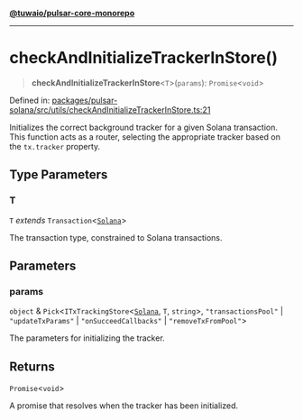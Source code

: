 [**@tuwaio/pulsar-core-monorepo**](../../../README.md)

***

# checkAndInitializeTrackerInStore()

> **checkAndInitializeTrackerInStore**\<`T`\>(`params`): `Promise`\<`void`\>

Defined in: [packages/pulsar-solana/src/utils/checkAndInitializeTrackerInStore.ts:21](https://github.com/TuwaIO/pulsar-core/blob/f426f4bfc26016d7fbea4fd9c0d9ff73fe1677fe/packages/pulsar-solana/src/utils/checkAndInitializeTrackerInStore.ts#L21)

Initializes the correct background tracker for a given Solana transaction.
This function acts as a router, selecting the appropriate tracker based on the `tx.tracker` property.

## Type Parameters

### T

`T` *extends* `Transaction`\<[`Solana`](../enumerations/SolanaTransactionTracker.md#solana)\>

The transaction type, constrained to Solana transactions.

## Parameters

### params

`object` & `Pick`\<`ITxTrackingStore`\<[`Solana`](../enumerations/SolanaTransactionTracker.md#solana), `T`, `string`\>, `"transactionsPool"` \| `"updateTxParams"` \| `"onSucceedCallbacks"` \| `"removeTxFromPool"`\>

The parameters for initializing the tracker.

## Returns

`Promise`\<`void`\>

A promise that resolves when the tracker has been initialized.
